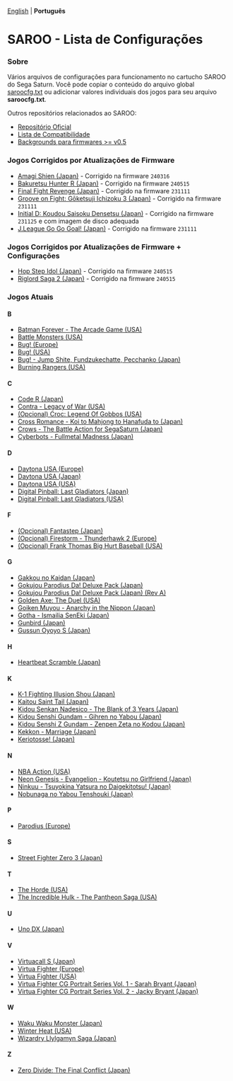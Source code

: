 [English](README.md) | **Português**

# SAROO - Lista de Configurações

### Sobre

Vários arquivos de configurações para funcionamento no cartucho SAROO do Sega Saturn. Você pode copiar o conteúdo do arquivo global [saroocfg.txt](./saroocfg/pt-br/saroocfg.txt) ou adicionar valores individuais dos jogos para seu arquivo **saroocfg.txt**.

Outros repositórios relacionados ao SAROO:

- [Repositório Oficial](https://github.com/tpunix/SAROO)
- [Lista de Compatibilidade](https://github.com/williamdsw/saroo-compatibility-list)
- [Backgrounds para firmwares >= v0.5](https://github.com/williamdsw/saroo-backgrounds)

### Jogos Corrigidos por Atualizações de Firmware

- [Amagi Shien (Japan)](./J/T-1513G/README.md) - Corrigido na firmware `240316`
- [Bakuretsu Hunter R (Japan)](./J/T-24903G/README.md) - Corrigido na firmware `240515`
- [Final Fight Revenge (Japan)](./J/T-1248G/README.md) - Corrigido na firmware `231111`
- [Groove on Fight: Gōketsuji Ichizoku 3 (Japan)](./J/T-14411G/README.md) - Corrigido na firmware `231111`
- [Initial D: Koudou Saisoku Densetsu (Japan)](./J/T-25503G//README.md) - Corrigido na firmware `231125` e com imagem de disco adequada
- [J.League Go Go Goal! (Japan)](./J/T-3602G/README.md) - Corrigido na firmware `231111`

### Jogos Corrigidos por Atualizações de Firmware + Configurações

- [Hop Step Idol (Japan)](./J/T-20507G/README.md) - Corrigido na firmware `240515`
- [Riglord Saga 2 (Japan)](./J/GS-9084/README.md) - Corrigido na firmware `240515`

### Jogos Atuais

#### B

- [Batman Forever - The Arcade Game (USA)](./U/T-8140H/README.md)
- [Battle Monsters (USA)](./U/T-8137H/README.md)
- [Bug! (Europe)](./E/MK-81004/README.md)
- [Bug! (USA)](./U/GM-81004/README.md)
- [Bug! - Jump Shite, Fundzukechatte, Pecchanko (Japan)](./J/GS-9063/README.md)
- [Burning Rangers (USA)](./U/MK-81803/README.md)

#### C

- [Code R (Japan)](./J/T-23502G/README.md)
- [Contra - Legacy of War (USA)](./U/T-9507H/README.md)
- [(Opcional) Croc: Legend Of Gobbos (USA)](./U/T-5029H-50/README.md)
- [Cross Romance - Koi to Mahjong to Hanafuda to (Japan)](./J/T-7103G/README.md)
- [Crows - The Battle Action for SegaSaturn (Japan)](./J/T-16806G/README.md)
- [Cyberbots - Fullmetal Madness (Japan)](./J/T-1217G/README.md)

#### D

- [Daytona USA (Europe)](./E/MK_8120050/README.md)
- [Daytona USA (Japan)](./J/GS-9013/README.md)
- [Daytona USA (USA)](./U/MK-81200/README.md)
- [Digital Pinball: Last Gladiators (Japan)](./J/T-18903G/README.md)
- [Digital Pinball: Last Gladiators (USA)](./U/T-4804H/README.md)

#### F

- [(Opcional) Fantastep (Japan)](./J/T-5710G/README.md)
- [(Opcional) Firestorm - Thunderhawk 2 (Europe)](./E/T-11501H00/README.md)
- [(Opcional) Frank Thomas Big Hurt Baseball (USA)](./U/T-8138H/README.md)

#### G

- [Gakkou no Kaidan (Japan)](./J/GS-9026/README.md)
- [Gokujou Parodius Da! Deluxe Pack (Japan)](./J/T-9501G/V1.001/README.md)
- [Gokujou Parodius Da! Deluxe Pack (Japan) (Rev A)](./J/T-9501G/V1.002/README.md)
- [Golden Axe: The Duel (USA)](./U/MK-81045/README.md)
- [Goiken Muyou - Anarchy in the Nippon (Japan)](./J/T-28902G/README.md)
- [Gotha - Ismailia SenEki (Japan)](./J/GS-9009/README.md)
- [Gunbird (Japan)](./J/T-14402G/README.md)
- [Gussun Oyoyo S (Japan)](./J/T-26101G/README.md)

#### H

- [Heartbeat Scramble (Japan)](./J/T-15014G/README.md)

#### K

- [K-1 Fighting Illusion Shou (Japan)](./J/T-26102G/README.md)
- [Kaitou Saint Tail (Japan)](./J/T-28201G/README.md)
- [Kidou Senkan Nadesico - The Blank of 3 Years (Japan)](./J/GS-9195/README.md)
- [Kidou Senshi Gundam - Gihren no Yabou (Japan)](./J/T-13327G/README.md)
- [Kidou Senshi Z Gundam - Zenpen Zeta no Kodou (Japan)](./J/T-13315G/README.md)
- [Kekkon - Marriage (Japan)](./J/T-10501G/README.md)
- [Keriotosse! (Japan)](./J/T-30306G/README.md)

#### N

- [NBA Action (USA)](./U/MK-81103/README.md)
- [Neon Genesis - Evangelion - Koutetsu no Girlfriend (Japan)](./J/GS-9194/README.md)
- [Ninkuu - Tsuyokina Yatsura no Daigekitotsu! (Japan)](./J/GS-9036/README.md)
- [Nobunaga no Yabou Tenshouki (Japan)](./J/T-7605G/README.md)

#### P

- [Parodius (Europe)](./E/T-9501H-50/README.md)

#### S

- [Street Fighter Zero 3 (Japan)](./J/T-1246G/README.md)

#### T

- [The Horde (USA)](./U/T-15909H50/README.md)
- [The Incredible Hulk - The Pantheon Saga (USA)](./U/T-7905H/README.md)

#### U

- [Uno DX (Japan)](./J/T-26414G/README.md)

#### V

- [Virtuacall S (Japan)](./J/T-19718G/README.md)
- [Virtua Fighter (Europe)](./E/MK_8100550/README.md)
- [Virtua Fighter (USA)](./U/MK-81005/README.md)
- [Virtua Fighter CG Portrait Series Vol. 1 - Sarah Bryant (Japan)](./J/GS-9062/README.md)
- [Virtua Fighter CG Portrait Series Vol. 2 - Jacky Bryant (Japan)](./J/GS-9064/README.md)

#### W

- [Waku Waku Monster (Japan)](./J/T-16608G/README.md)
- [Winter Heat (USA)](./U/MK-81129/README.md)
- [Wizardry Llylgamyn Saga (Japan)](./J/T-38601G/README.md)

#### Z

- [Zero Divide: The Final Conflict (Japan)](./J/T-31601G/README.md)
